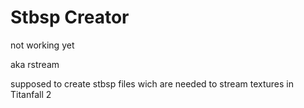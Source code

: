 # Stbsp Creator

not working yet

aka rstream

supposed to create stbsp files wich are needed to stream textures in Titanfall 2

